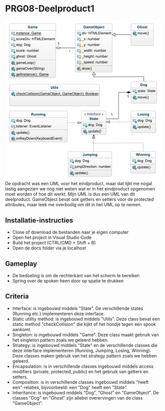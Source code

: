 # PRG08-Deelproduct1

![UML](uml.png?raw=true "UML")
De opdracht was een UML voor het eindproduct, maar dat lijkt me nogal lastig aangezien we nog niet weten wat er in het eindproduct opgenomen moet worden of hoe dit werkt. Mijn UML is dus een UML van dit deelproduct. GameObject bevat ook getters en setters voor de protected attributes, maar leek me overbodig om dit in het UML op te nemen.

## Installatie-instructies

- Clone of download de bestanden naar je eigen computer
- Open het project in Visual Studio Code
- Build het project (CTRL/CMD + Shift + B)
- Open de docs folder via je localhost

## Gameplay

- De bedoeling is om de rechterkant van het scherm te bereiken
- Spring over de spoken heen door op spatie te drukken

## Criteria

- Interface: is ingebouwd middels "State". De verschillende states (Running etc.) implementeren deze interface.
- Static utility method: is ingebouwd middels "Utils". Deze class bevat een static method "checkCollision" die kijkt of het hondje tegen een spook aankomt.
- Singleton: is ingebouwd middels "Game". Deze class maakt gebruik van het singleton pattern zoals we geleerd hebben.
- Strategy: is ingebouwd middels "State" en de verschillende classes die deze interface implementeren (Running, Jumping, Losing, Winning). Deze classes maken gebruik van het strategy pattern zoals we hebben geleerd.
- Encapsulation: is in verschillende classes ingebouwd middels access modifiers (private, protected, public) en het gebruik van getters en setters.
- Composition: is in verschillende classes ingebouwd middels "heeft een"-relaties, bijvoorbeeld: een "Dog" heeft een "State".
- Inheritance: is ingebouwd middels "Dog", "Ghost" en "GameObject". De classes "Dog" en "Ghost" zijn allebei overervingen van de class "GameObject".